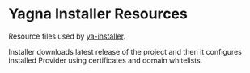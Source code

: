 # Yagna Installer Resources

Resource files used by [ya-installer](https://github.com/golemfactory/ya-installer).

Installer downloads latest release of the project and then it configures installed Provider using certificates and domain whitelists.